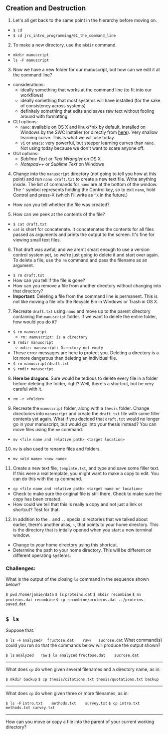 ## Creation and Destruction
1. Let's all get back to the same point in the hierarchy before moving on.
  - `$ cd`
  - `$ cd jrc_intro_programming/01_the_command_line`
2. To make a new directory, use the `mkdir` command.
  - `mkdir manuscript`
  - `ls -F manuscript`
3. Now we have a new folder for our manuscript, but how can we edit it at the command line?
  - considerations:
      + ideally something that works at the command line (to fit into our workflows)
      + ideally something that most systems will have installed (for the sake of consistency across systems)
      + definitely something that edits and saves raw text without fooling around with formatting
  - CLI options:
      + `nano`: available on OS X and linux/*nix by default, installed on Windows by the SWC installer (or directly from [here](http://www.nano-editor.org/)).  Very shallow learning curve.  This is what we will use today.
      + `vi` or `emacs`: very powerful, but steeper learning curves than `nano`.  Not using today because we don't want to scare anyone off.
  - GUI options:
      + _Sublime Text_ or _Text Wrangler_ on OS X
      + _Notepad++_ or _Sublime Text_ on Windows
4. Change into the `manuscript` directory (not going to tell you how at this point) and run `nano draft.txt` to create a new text file.  Write anything inside.  The list of commands for `nano` are at the bottom of the window.  The `^` symbol represents holding the Control key, so to exit `nano`, hold Control and press-X (which I'll write as `^X` in the future.)
  - How can you tell whether the file was created?
5. How can we peek at the contents of the file?
  - `$ cat draft.txt`
  - `cat` is short for concatenate.  It concatenates the contents for all files passed as arguments and prints the output to the screen.  It's fine for viewing small text files.
6. That draft was awful, and we aren't smart enough to use a version control system yet, so we're just going to delete it and start over again.  To delete a file, use the `rm` command and pass the filename as an argument.
  - `$ rm draft.txt`
  - How can you tell if the file is gone?
  - How can you remove a file from another directory without changing into that directory?
  - **Important**: Deleting a file from the command line is permanent.  This is not like moving a file into the Recycle Bin in Windows or Trash in OS X.
7. Recreate `draft.txt` using `nano` and move up to the parent directory containing the `manuscript` folder.  If we want to delete the entire folder, how would you do it?
  - `$ rm manuscript`
      + `rm: manuscript: is a directory`
  - `$ rmdir manuscript`
      + `mdir: manuscript: Directory not empty`
  - These error messages are here to protect you.  Deleting a directory is a lot more dangerous than deleting an individual file.
  - `$ rm manuscript/draft.txt`
  - `$ rmdir manuscript`
8. **Here be dragons**: Sure would be tedious to delete every file in a folder before deleting the folder, right?  Well, there's a shortcut, but be very careful with it.
  - `rm -r <folder>`
9. Recreate the `manuscript` folder, along with a `thesis` folder.  Change directories into `manuscript` and create the `draft.txt` file with some filler contents yet again.  What if you decided that `draft.txt` would no longer go in your manuscript, but would go into your thesis instead?  You can move files using the `mv` command.
  - `mv <file name and relative path> <target location>`
10. `mv` is also used to rename files and folders.
  - `mv <old name> <new name>`
11. Create a new text file, `template.txt`, and type and save some filler text.  If this were a real template, you might want to make a copy to edit.  You can do this with the `cp` command.
  - `cp <file name and relative path> <target name or location>`
  - Check to make sure the original file is still there.  Check to make sure the copy has been created.
  - How could we tell that this is really a copy and not just a link or shortcut?  Test for that.
12. In addition to the `.` and `..` special directories that we talked about earlier, there's another alias, `~`, that points to your home directory.  This is the directory that is intially opened when you start a new terminal window.
  - Change to your home directory using this shortcut.
  - Determine the path to your home directory.  This will be different on different operating systems.

### Challenges:
What is the output of the closing `ls` command in the sequence shown below?

`$ pwd`
`/home/jamie/data`
`$ ls`
`proteins.dat`
`$ mkdir recombine`
`$ mv proteins.dat recombine`
`$ cp recombine/proteins.dat ../proteins-saved.dat`

`$ ls`
---
Suppose that:

`$ ls -F`
`analyzed/  fructose.dat    raw/   sucrose.dat`
What command(s) could you run so that the commands below will produce the output shown?

`$ ls`
`analyzed   raw`
`$ ls analyzed`
`fructose.dat    sucrose.dat`

---
What does `cp` do when given several filenames and a directory name, as in:

`$ mkdir backup`
`$ cp thesis/citations.txt thesis/quotations.txt backup`

---
What does `cp` do when given three or more filenames, as in:

`$ ls -F`
`intro.txt    methods.txt    survey.txt`
`$ cp intro.txt methods.txt survey.txt`

---
How can you move or copy a file into the parent of your current working directory?
